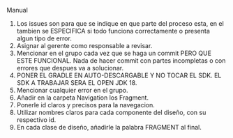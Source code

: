 

Manual

1. Los issues son para que se indique en que parte del proceso esta, en el tambien se ESPECIFICA si todo funciona correctamente o presenta algun tipo de error.
2. Asignar al gerente como responsable a revisar.
3. Mencionar en el grupo cada vez que se haga un commit PERO QUE ESTE FUNCIONAL. Nada de hacer commit con partes incompletas o con errores que despues va a solucionar.
4. PONER EL GRADLE EN AUTO-DESCARGABLE Y NO TOCAR EL SDK. EL SDK A TRABAJAR SERA EL OPEN JDK 18.
5. Mencionar cualquier error en el grupo.
6. Añadir en la carpeta Navigation los Fragment.
7. Ponerle id claros y precisos para la navegacion.
8. Utilizar nombres claros para cada componente del diseño, con su respectivo id.
9. En cada clase de diseño, añadirle la palabra FRAGMENT al final.


